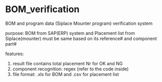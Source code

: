 # BOM_verification
BOM and program data (Siplace Mounter program) verification system

purpose:
  BOM from SAP(ERP) system and Placement list from Siplace(mounter) must be same based on its reference# and component part#

features:
  1. result file contains total placement Nr for OK and NG
  2. component recognition: regex (refer to the code inside)
  3. file format: .xls for BOM and .csv for placement list
